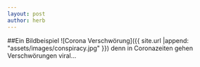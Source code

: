 ```yaml
---
layout: post
author: herb
---
```

##Ein Bildbeispiel
![Corona Verschwörung]({{ site.url |append: "assets/images/conspiracy.jpg" }})
denn in Coronazeiten gehen Verschwörungen viral...
